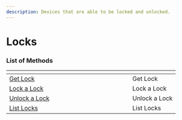 ```yaml
---
description: Devices that are able to be locked and unlocked.
---
```


# Locks

### List of Methods

<table data-header-hidden><thead><tr><th width="312"></th><th></th></tr></thead><tbody><tr><td><a href="get-lock.md">Get Lock</a></td><td>Get Lock</td></tr><tr><td><a href="lock-a-lock.md">Lock  a Lock</a></td><td>Lock  a Lock</td></tr><tr><td><a href="unlock-a-lock.md">Unlock a Lock</a></td><td>Unlock a Lock</td></tr><tr><td><a href="list-locks.md">List Locks</a></td><td>List Locks</td></tr></tbody></table>

